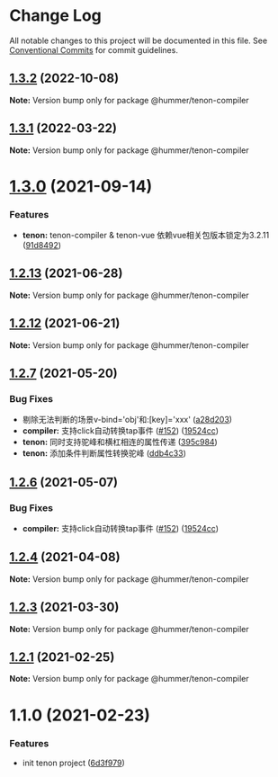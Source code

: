 # Change Log

All notable changes to this project will be documented in this file.
See [Conventional Commits](https://conventionalcommits.org) for commit guidelines.

## [1.3.2](https://github.com/didi/Hummer/compare/@hummer/tenon-compiler@1.3.0...@hummer/tenon-compiler@1.3.2) (2022-10-08)

**Note:** Version bump only for package @hummer/tenon-compiler





## [1.3.1](https://github.com/didi/Hummer/compare/@hummer/tenon-compiler@1.3.0...@hummer/tenon-compiler@1.3.1) (2022-03-22)

**Note:** Version bump only for package @hummer/tenon-compiler





# [1.3.0](https://github.com.cnpmjs.org/didi/Hummer/compare/@hummer/tenon-compiler@1.2.13...@hummer/tenon-compiler@1.3.0) (2021-09-14)


### Features

* **tenon:** tenon-compiler & tenon-vue 依赖vue相关包版本锁定为3.2.11 ([91d8492](https://github.com.cnpmjs.org/didi/Hummer/commit/91d8492a99b017284591f7e1132dfcfb917e7215))





## [1.2.13](https://github.com/didi/Hummer/compare/@hummer/tenon-compiler@1.2.12...@hummer/tenon-compiler@1.2.13) (2021-06-28)

**Note:** Version bump only for package @hummer/tenon-compiler





## [1.2.12](https://github.com/didi/Hummer/compare/@hummer/tenon-compiler@1.2.11...@hummer/tenon-compiler@1.2.12) (2021-06-21)

**Note:** Version bump only for package @hummer/tenon-compiler





## [1.2.7](https://github.com/didi/Hummer/compare/tenon_1.2.2...tenon_1.2.7) (2021-05-20)


### Bug Fixes

* 剔除无法判断的场景v-bind='obj'和:[key]='xxx' ([a28d203](https://github.com/didi/Hummer/commit/a28d2035ee650fa0fbdd786805e2e45af455eb82))
* **compiler:** 支持click自动转换tap事件 ([#152](https://github.com/didi/Hummer/issues/152)) ([19524cc](https://github.com/didi/Hummer/commit/19524ccf730b257f2e69425e990df86b3396cd56))
* **tenon:** 同时支持驼峰和横杠相连的属性传递 ([395c984](https://github.com/didi/Hummer/commit/395c984379cddd4b87134cf503f4e5c3ec02ab62))
* **tenon:** 添加条件判断属性转换驼峰 ([ddb4c33](https://github.com/didi/Hummer/commit/ddb4c3398d5dd04a9686be8156718ed246724403))





## [1.2.6](https://github.com/didi/Hummer/compare/tenon_1.2.2...tenon_1.2.6) (2021-05-07)


### Bug Fixes

* **compiler:** 支持click自动转换tap事件 ([#152](https://github.com/didi/Hummer/issues/152)) ([19524cc](https://github.com/didi/Hummer/commit/19524ccf730b257f2e69425e990df86b3396cd56))





## [1.2.4](https://github.com/didi/Hummer/compare/tenon_1.2.2...tenon_1.2.4) (2021-04-08)

**Note:** Version bump only for package @hummer/tenon-compiler





## [1.2.3](https://github.com/didi/Hummer/compare/tenon_1.2.2...tenon_1.2.3) (2021-03-30)

**Note:** Version bump only for package @hummer/tenon-compiler





## [1.2.1](https://github.com/didi/Hummer/compare/tenon_1.2.0...tenon_1.2.1) (2021-02-25)

**Note:** Version bump only for package @hummer/tenon-compiler





# 1.1.0 (2021-02-23)


### Features

* init tenon project ([6d3f979](https://github.com/didi/Hummer/commit/6d3f97983f4174dc1591e67cc1183862785d1ccc))
